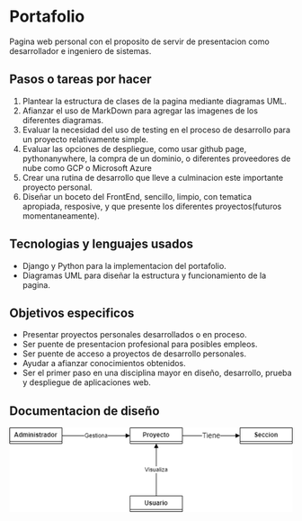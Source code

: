 # Portafolio

Pagina web personal con el proposito de servir de presentacion como desarrollador e ingeniero de sistemas.

## Pasos o tareas por hacer

1.  Plantear la estructura de clases de la pagina mediante diagramas UML.
2.  Afianzar el uso de MarkDown para agregar las imagenes de los diferentes diagramas.
3.  Evaluar la necesidad del uso de testing en el proceso de desarrollo para un proyecto relativamente simple.
4.  Evaluar las opciones de despliegue, como usar github page, pythonanywhere, la compra de un dominio, o diferentes proveedores de nube como GCP o Microsoft Azure
5.  Crear una rutina de desarrollo que lleve a culminacion este importante proyecto personal.
6.  Diseñar un boceto del FrontEnd, sencillo, limpio, con tematica apropiada, resposive, y que presente los diferentes proyectos(futuros momentaneamente).

## Tecnologias y lenguajes usados

- Django y Python para la implementacion del portafolio.
- Diagramas UML para diseñar la estructura y funcionamiento de la pagina.

## Objetivos especificos

- Presentar proyectos personales desarrollados o en proceso.
- Ser puente de presentacion profesional para posibles empleos.
- Ser puente de acceso a proyectos de desarrollo personales.
- Ayudar a afianzar conocimientos obtenidos.
- Ser el primer paso en una disciplina mayor en diseño, desarrollo, prueba y despliegue de aplicaciones web.

## Documentacion de diseño

![Diagrama de Dominio](DiagramasDePortafolio.drawio.png)

